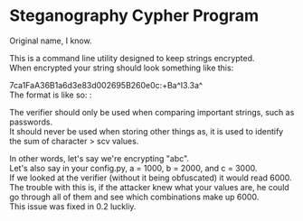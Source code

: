 # Steganography Cypher Program
Original name, I know.
  
This is a command line utility designed to keep strings encrypted.  
When encrypted your string should look something like this:  
  
7ca1FaA36B1a6d3e83d002695B260e0c:+Ba^I3.3a^  
The format is like so: <encrypted-string>:<verifier>  
  
The verifier should only be used when comparing important strings, such as passwords.  
It should never be used when storing other things as, it is used to identify the sum of character > scv values.  
  
In other words, let's say we're encrypting "abc".  
Let's also say in your config.py, a = 1000, b = 2000, and c = 3000.  
If we looked at the verifier (without it being obfuscated) it would read 6000.  
The trouble with this is, if the attacker knew what your values are, he could go through all of them and see which combinations make up 6000.  
This issue was fixed in 0.2 luckliy.  
